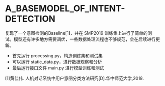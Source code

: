 # A_BASEMODEL_OF_INTENT-DETECTION
复现了一个意图检测的Baseline[1]，并在 SMP2019 训练集上进行了简单的测试。模型还有许多地方需要调优，一些数据处理流程也不够规范，会在后续进行更新。

- 首先运行 processing.py，构造训练集和测试集
- 可以运行 static_data.py，进行数据观察和分析
- 最后运行接口文件 main.py 进行模型训练和测试


[1]黄佳伟. 人机对话系统中用户意图分类方法研究[D].华中师范大学,2018.
